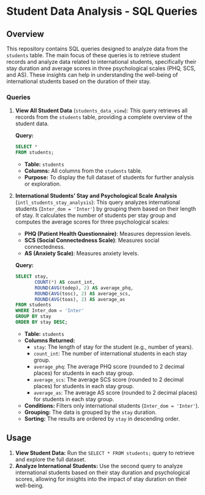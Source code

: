 # Student Data Analysis - SQL Queries

## Overview

This repository contains SQL queries designed to analyze data from the `students` table. The main focus of these queries is to retrieve student records and analyze data related to international students, specifically their stay duration and average scores in three psychological scales (PHQ, SCS, and AS). These insights can help in understanding the well-being of international students based on the duration of their stay.

### Queries

1. **View All Student Data** (`students_data_view`):
   This query retrieves all records from the `students` table, providing a complete overview of the student data.
   
   **Query:**
   ```sql
   SELECT * 
   FROM students;
   ```

   - **Table:** `students`
   - **Columns:** All columns from the `students` table.
   - **Purpose:** To display the full dataset of students for further analysis or exploration.

2. **International Students' Stay and Psychological Scale Analysis** (`intl_students_stay_analysis`):
   This query analyzes international students (`Inter_dom = 'Inter'`) by grouping them based on their length of stay. It calculates the number of students per stay group and computes the average scores for three psychological scales:
   
   - **PHQ (Patient Health Questionnaire)**: Measures depression levels.
   - **SCS (Social Connectedness Scale)**: Measures social connectedness.
   - **AS (Anxiety Scale)**: Measures anxiety levels.
   
   **Query:**
   ```sql
   SELECT stay, 
          COUNT(*) AS count_int, 
          ROUND(AVG(todep), 2) AS average_phq, 
          ROUND(AVG(tosc), 2) AS average_scs, 
          ROUND(AVG(toas), 2) AS average_as
   FROM students
   WHERE Inter_dom = 'Inter'
   GROUP BY stay
   ORDER BY stay DESC;
   ```

   - **Table:** `students`
   - **Columns Returned:**
     - `stay`: The length of stay for the student (e.g., number of years).
     - `count_int`: The number of international students in each stay group.
     - `average_phq`: The average PHQ score (rounded to 2 decimal places) for students in each stay group.
     - `average_scs`: The average SCS score (rounded to 2 decimal places) for students in each stay group.
     - `average_as`: The average AS score (rounded to 2 decimal places) for students in each stay group.
   - **Conditions:** Filters only international students (`Inter_dom = 'Inter'`).
   - **Grouping:** The data is grouped by the `stay` duration.
   - **Sorting:** The results are ordered by `stay` in descending order.

## Usage
1. **View Student Data:** Run the `SELECT * FROM students;` query to retrieve and explore the full dataset.
2. **Analyze International Students:** Use the second query to analyze international students based on their stay duration and psychological scores, allowing for insights into the impact of stay duration on their well-being.